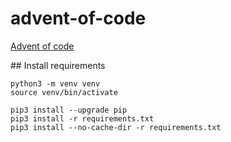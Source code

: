 # advent-of-code

[Advent of code](https://adventofcode.com/)


## Install requirements

```
python3 -m venv venv
source venv/bin/activate

pip3 install --upgrade pip
pip3 install -r requirements.txt
pip3 install --no-cache-dir -r requirements.txt
```
